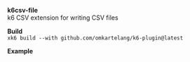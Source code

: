 **k6csv-file**  
k6 CSV extension for writing CSV files

**Build**  
`xk6 build --with github.com/omkartelang/k6-plugin@latest`

**Example**
